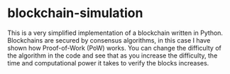 # blockchain-simulation
This is a very simplified implementation of a blockchain written in Python. <br>
Blockchains are secured by consensus algorithms, in this case I have shown how Proof-of-Work (PoW) works.
You can change the difficulty of the algorithm in the code and see that as you increase the difficulty, the time and computational power it takes to verify the blocks increases. 
